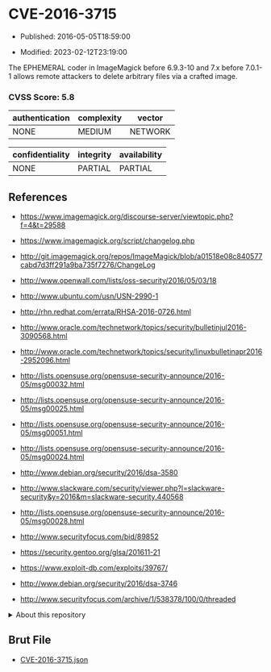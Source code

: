 # CVE-2016-3715

- Published: 2016-05-05T18:59:00

- Modified: 2023-02-12T23:19:00

The EPHEMERAL coder in ImageMagick before 6.9.3-10 and 7.x before 7.0.1-1 allows remote attackers to delete arbitrary files via a crafted image.

### CVSS Score: **5.8**

| authentication | complexity | vector |
| --- | --- | --- |
| NONE | MEDIUM | NETWORK |

| confidentiality | integrity | availability |
| --- | --- | --- |
| NONE | PARTIAL | PARTIAL |

## References

* https://www.imagemagick.org/discourse-server/viewtopic.php?f=4&t=29588

* https://www.imagemagick.org/script/changelog.php

* http://git.imagemagick.org/repos/ImageMagick/blob/a01518e08c840577cabd7d3ff291a9ba735f7276/ChangeLog

* http://www.openwall.com/lists/oss-security/2016/05/03/18

* http://www.ubuntu.com/usn/USN-2990-1

* http://rhn.redhat.com/errata/RHSA-2016-0726.html

* http://www.oracle.com/technetwork/topics/security/bulletinjul2016-3090568.html

* http://www.oracle.com/technetwork/topics/security/linuxbulletinapr2016-2952096.html

* http://lists.opensuse.org/opensuse-security-announce/2016-05/msg00032.html

* http://lists.opensuse.org/opensuse-security-announce/2016-05/msg00025.html

* http://lists.opensuse.org/opensuse-security-announce/2016-05/msg00051.html

* http://lists.opensuse.org/opensuse-security-announce/2016-05/msg00024.html

* http://www.debian.org/security/2016/dsa-3580

* http://www.slackware.com/security/viewer.php?l=slackware-security&y=2016&m=slackware-security.440568

* http://lists.opensuse.org/opensuse-security-announce/2016-05/msg00028.html

* http://www.securityfocus.com/bid/89852

* https://security.gentoo.org/glsa/201611-21

* https://www.exploit-db.com/exploits/39767/

* http://www.debian.org/security/2016/dsa-3746

* http://www.securityfocus.com/archive/1/538378/100/0/threaded

<details>
<summary>About this repository</summary> 

  This repository is part of the project [Live Hack CVE](https://github.com/Live-Hack-CVE). Main website can be found [www.live-hack.org](https://www.live-hack.org) 
  
  Made by [Sn0wAlice](https://github.com/Sn0wAlice) for the people that care about security and need to have a feed of the latest CVEs. Hope you enjoy it, don't forget to star the repo and follow me on [Twitter](https://twitter.com/Sn0wAlice) and [Github](https://github.com/Sn0wAlice). And that is my [personnal website](https://www.alice-snow.me/)

  - [Home Page](https://github.com/Live-Hack-CVE)
  - [Framework](https://github.com/Live-Hack-CVE/cve-framework)
  - [CVE database](https://github.com/Live-Hack-CVE/full_database)
  - [Changelog](https://github.com/Live-Hack-CVE/Changelog)
</details>

## Brut File

* [CVE-2016-3715.json](https://raw.githubusercontent.com/Live-Hack-CVE/full_database/main/cves/2016/CVE-2016-3715.json)

